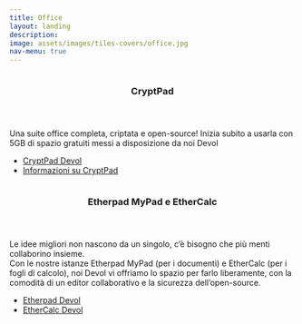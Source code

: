 ```yaml
---
title: Office
layout: landing
description:
image: assets/images/tiles-covers/office.jpg
nav-menu: true
---
```


<!-- Main -->
<div id="main">

<!-- Two -->
<section id="two" class="spotlights">
  <section>
    <img src="{{ site.baseurl }}/assets/images/logos/office/cryptpad.png" alt="">
    <div class="content">
      <div class="inner">
        <header class="major">
          <h3>CryptPad</h3>
        </header>
        <p>Una suite office completa, criptata e open-source! Inizia subito a usarla con 5GB di spazio gratuiti messi a disposizione da noi Devol</p>
        <ul class="actions">
          <li><a href="https://cryptpad.devol.it" class="button">CryptPad Devol</a></li>
          <li><a href="https://cryptpad.devol.it/what-is-cryptpad.html" class="button">Informazioni su CryptPad</a></li>
        </ul>
      </div>
    </div>
  </section>
	<section>
		<img src="{{ site.baseurl }}/assets/images/logos/testo_e_codice/etherpad.jpg" alt="">
		<div class="content">
			<div class="inner">
				<header class="major">
					<h3>Etherpad MyPad e EtherCalc</h3>
				</header>
				<p>
					Le idee migliori non nascono da un singolo, c’è bisogno che più menti collaborino insieme.<br>
					Con le nostre istanze Etherpad MyPad (per i documenti) e EtherCalc (per i fogli di calcolo), noi Devol vi offriamo lo spazio per farlo liberamente, con la comodità di un editor collaborativo e la sicurezza dell’open-source.
				</p>
				<ul class="actions">
					<li><a href="https://etherpad.devol.it" class="button">Etherpad Devol</a></li>
          <li><a href="https://ethercalc.devol.it" class="button">EtherCalc Devol</a></li>
				</ul>
			</div>
		</div>
	</section>
</section>

</div>
